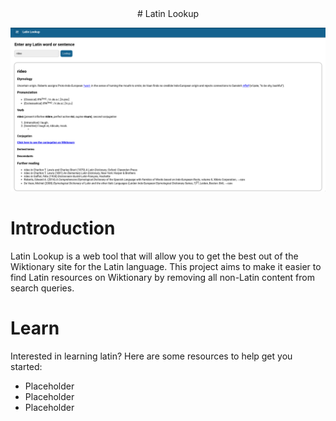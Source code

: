 <div align="center">
# Latin Lookup

![Latin Lookup Screenshot](main.png)
</div>

# Introduction
Latin Lookup is a web tool that will allow you to get the best out of the Wiktionary site for the Latin language. This project aims to make it easier to find Latin resources on Wiktionary by removing all non-Latin content from search queries.

# Learn
Interested in learning latin? Here are some resources to help get you started:
- Placeholder
- Placeholder
- Placeholder

